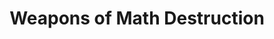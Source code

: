 ---
title: Weapons of Math Destruction
authors:
    - Cathy O'Neil
type: book
categories: 
    - race
    - algorithms
    - artificial intelligence
    - gender
link: https://www.goodreads.com/book/show/28186015-weapons-of-math-destruction?ac=1&from_search=true&qid=dN1hL0r66S&rank=1
---